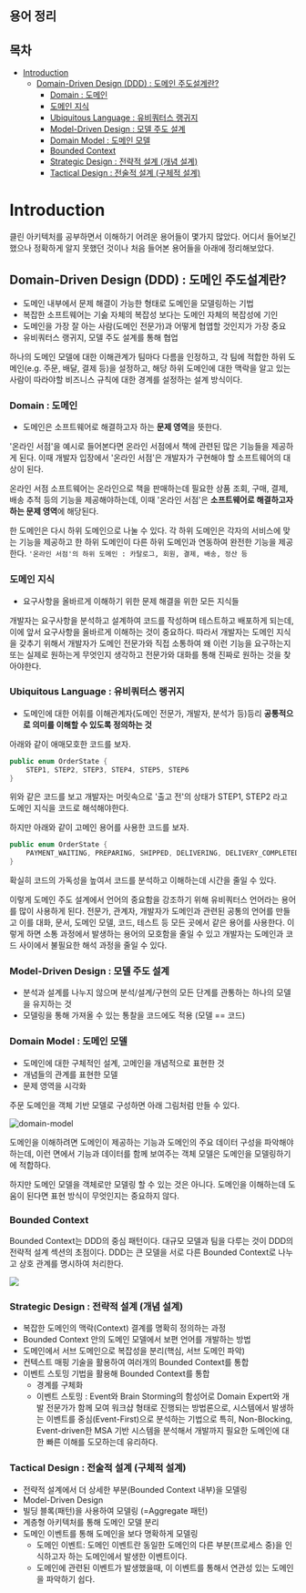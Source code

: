 ## 용어 정리

## 목차

- [Introduction](#introduction)
  - [Domain-Driven Design (DDD) : 도메인 주도설계란?](#domain-driven-design-ddd--도메인-주도설계란)
    - [Domain : 도메인](#domain--도메인)
    - [도메인 지식](#도메인-지식)
    - [Ubiquitous Language : 유비쿼터스 랭귀지](#ubiquitous-language--유비쿼터스-랭귀지)
    - [Model-Driven Design : 모델 주도 설계](#model-driven-design--모델-주도-설계)
    - [Domain Model : 도메인 모델](#domain-model--도메인-모델)
    - [Bounded Context](#bounded-context)
    - [Strategic Design : 전략적 설계 (개념 설계)](#strategic-design--전략적-설계-개념-설계)
    - [Tactical Design : 전술적 설계 (구체적 설계)](#tactical-design--전술적-설계-구체적-설계)

# Introduction

클린 아키텍처를 공부하면서 이해하기 어려운 용어들이 몇가지 많았다. 어디서 들어보긴 했으나 정확하게 알지 못했던 것이나 처음 들어본 용어들을 아래에 정리해보았다.

## Domain-Driven Design (DDD) : 도메인 주도설계란?

- 도메인 내부에서 문제 해결이 가능한 형태로 도메인을 모델링하는 기법
- 복잡한 소프트웨어는 기숧 자체의 복잡성 보다는 도메인 자체의 복잡성에 기인
- 도메인을 가장 잘 아는 사람(도메인 전문가)과 어떻게 협엽할 것인지가 가장 중요
- 유비쿼터스 랭귀지, 모델 주도 설계를 통해 협업

하나의 도메인 모델에 대한 이해관계가 팀마다 다름을 인정하고, 각 팀에 적합한 하위 도메인(e.g. 주문, 배달, 결제 등)을 설정하고, 해당 하위 도메인에 대한 맥락을 알고 있는 사람이 따라야할 비즈니스 규칙에 대한 경계를 설정하는 설계 방식이다.

### Domain : 도메인

- 도메인은 소프트웨어로 해결하고자 하는 **문제 영역**을 뜻한다.  

'온라인 서점'을 예시로 들어본다면 온라인 서점에서 책에 관련된 많은 기능들을 제공하게 된다. 이때 개발자 입장에서 '온라인 서점'은 개발자가 구현해야 할 소프트웨어의 대상이 된다.

온라인 서점 소프트웨어는 온라인으로 책을 판매하는데 필요한 상품 조회, 구매, 결제, 배송 추적 등의 기능을 제공해야하는데, 이때 '온라인 서점'은 **소프트웨어로 해결하고자 하는 문제 영역**에 해당된다.

한 도메인은 다시 하위 도메인으로 나눌 수 있다. 각 하위 도메인은 각자의 서비스에 맞는 기능을 제공하고 한 하위 도메인이 다른 하위 도메인과 연동하여 완전한 기능을 제공한다.
`'온라인 서점'의 하위 도메인 : 카탈로그, 회원, 결제, 배송, 정산 등`

### 도메인 지식

- 요구사항을 올바르게 이해하기 위한 문제 해결을 위한 모든 지식들

개발자는 요구사항을 분석하고 설계하여 코드를 작성하며 테스트하고 배포하게 되는데, 이에 앞서 요구사항을 올바르게 이해하는 것이 중요하다. 따라서 개발자는 도메인 지식을 갖추기 위해서 개발자가 도메인 전문가와 직접 소통하여 왜 이런 기능을 요구하는지 또는 실제로 원하는게 무엇인지 생각하고 전문가와 대화를 통해 진짜로 원하는 것을 찾아야한다.

### Ubiquitous Language : 유비쿼터스 랭귀지

- 도메인에 대한 어휘를 이해관계자(도메인 전문가, 개발자, 분석가 등)등리 **공통적으로 의미를 이해할 수 있도록 정의하는 것**

아래와 같이 애매모호한 코드를 보자.
```java
public enum OrderState {
    STEP1, STEP2, STEP3, STEP4, STEP5, STEP6
}
```
위와 같은 코드를 보고 개발자는 머릿속으로 '출고 전'의 상태가 STEP1, STEP2 라고 도메인 지식을 코드로 해석해야한다.

하지만 아래와 같이 고메인 용어를 사용한 코드를 보자.
```java
public enum OrderState {
    PAYMENT_WAITING, PREPARING, SHIPPED, DELIVERING, DELIVERY_COMPLETED, CANCELED
}
```
확실히 코드의 가독성을 높여서 코드를 분석하고 이해하는데 시간을 줄일 수 있다.

이렇게 도메인 주도 설계에서 언어의 중요함을 강조하기 위해 유비쿼터스 언어라는 용어를 많이 사용하게 된다. 전문가, 관계자, 개발자가 도메인과 관련된 공통의 언어를 만들고 이를 대화, 문서, 도메인 모델, 코드, 테스트 등 모든 곳에서 같은 용어를 사용한다. 이렇게 하면 소통 과정에서 발생하는 용어의 모호함을 줄일 수 있고 개발자는 도메인과 코드 사이에서 불필요한 해석 과정을 줄일 수 있다.


### Model-Driven Design : 모델 주도 설계

- 분석과 설계를 나누지 않으며 분석/설계/구현의 모든 단계를 관통하는 하나의 모델을 유지하는 것
- 모델링을 통해 가져올 수 있는 통찰을 코드에도 적용 (모델 == 코드)

### Domain Model : 도메인 모델

- 도메인에 대한 구체적인 설계, 고메인을 개념적으로 표현한 것
- 개념들의 관계를 표현한 모델
- 문제 영역을 시각화

주문 도메인을 객체 기반 모델로 구성하면 아래 그림처럼 만들 수 있다.

![domain-model](https://img1.daumcdn.net/thumb/R1280x0/?scode=mtistory2&fname=https%3A%2F%2Fblog.kakaocdn.net%2Fdn%2FkX4F0%2FbtrCPGKQse6%2FZtXmJtkeOJEHSy0ClWNSaK%2Fimg.png)

도메인을 이해하려면 도메인이 제공하는 기능과 도메인의 주요 데이터 구성을 파악해야 하는데, 이런 면에서 기능과 데이터를 함께 보여주는 객체 모델은 도메인을 모델링하기에 적합하다.

하지만 도메인 모델을 객체로만 모델링 할 수 있는 것은 아니다. 도메인을 이해하는데 도움이 된다면 표현 방식이 무엇인지는 중요하지 않다.

### Bounded Context

Bounded Context는 DDD의 중심 패턴이다. 대규모 모델과 팀을 다루는 것이 DDD의 전략적 설계 섹션의 초점이다. DDD는 큰 모델을 서로 다른 Bounded Context로 나누고 상호 관계를 명시하여 처리한다.

![](https://velog.velcdn.com/cloudflare/cks8483/14c69b2a-4e57-4366-93ea-d423c1e1b6b9/image.png)

### Strategic Design : 전략적 설계 (개념 설계)

- 복잡한 도메인의 맥락(Context) 결계를 명확히 정의하는 과정
- Bounded Context 안의 도메인 모델에서 보편 언어를 개발하는 방법
- 도메인에서 서브 도메인으로 복잡성을 분리(핵심, 서브 도메인 파악)
- 컨텍스트 매핑 기술을 활용하여 여러개의 Bounded Context를 통합
- 이벤트 스토밍 기법을 활용해 Bounded Context를 통합
  - 경계를 구체화
  - 이벤트 스토밍 : Event와 Brain Storming의 함성어로 Domain Expert와 개발 전문가가 함께 모여 워크샵 형태로 진행되는 방법론으로, 시스템에서 발생하는 이벤트를 중심(Event-First)으로 분석하는 기법으로 특히, Non-Blocking, Event-driven한 MSA 기반 시스템을 분석해서 개발까지 필요한 도메인에 대한 빠른 이해를 도모하는데 유리하다.

### Tactical Design : 전술적 설계 (구체적 설계)

- 전략적 설계에서 더 상세한 부분(Bounded Context 내부)을 모델링
- Model-Driven Design 
- 빌딩 블록(패턴)을 사용하여 모델링 (=Aggregate 패턴)
- 계층형 아키텍처를 통해 도메인 모델 분리
- 도메인 이벤트를 통해 도메인을 보다 명확하게 모델링
  - 도메인 이벤트: 도메인 이벤트란 동일한 도메인의 다른 부분(프로세스 중)을 인식하고자 하는 도메인에서 발생한 이벤트이다.
  - 도메인에 관련된 이벤트가 발생했을때, 이 이벤트를 통해서 연관성 있는 도메인을 파악하기 쉽다.